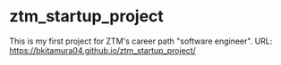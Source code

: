 # ztm_startup_project
This is my first project for ZTM's career path "software engineer".
URL: https://bkitamura04.github.io/ztm_startup_project/
